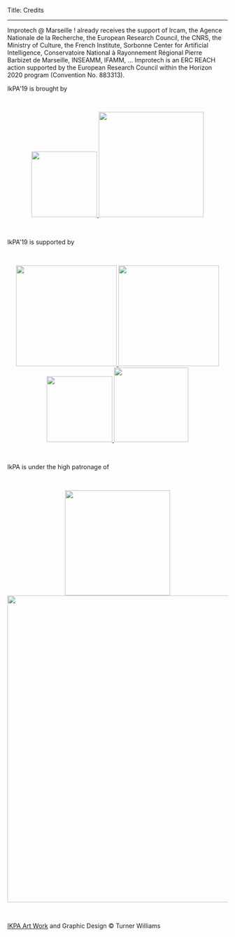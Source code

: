 Title: Credits

---

Improtech @ Marseille ! already receives the support of Ircam, the Agence Nationale de la Recherche, the European Research Council, the CNRS, the Ministry of Culture, the French Institute, Sorbonne Center for Artificial Intelligence, Conservatoire National à Rayonnement Régional Pierre Barbizet de Marseille, INSEAMM, IFAMM, ...
Improtech is an ERC REACH action supported by the European Research Council within the Horizon 2020 program (Convention No. 883313).


IkPA'19 is brought by

<br>
<p align="center">
<a target="_blank" href="https://www.ircam.fr"> <img  src="../images/LOGO.Ircam.jpg" width="150"> </a>
<a target="_blank" href="http://esadmm.fr/conservatoire/presentation/presentation/"> <img  src="../images/Logo_CNRRM.jpg" width="240"> </a>
</p>
<br>

IkPA'19 is supported by

<br>
<p align="center">
<a target="_blank" href="http://www.ircam.fr/recherche"> <img  src="../images/LOGO_STMS.jpg" width="230"> </a>
<a target="_blank" href="http://collegium.musicae.sorbonne-universites.fr"> <img  src="../images/logo_collegiumMusicae_CMJN.png" width="230"> </a>
<a target="_blank" href="http://digitaljazz.fr"> <img  src="../images/DjazzLOGO.png" width="150"> </a>
<a target="_blank" href="http://www.ifa.gr/fr/"> <img  src="../images/LOGO_Institut_Francais.png" width="170"> </a>

</p>
<br>

IkPA is under the high patronage of

<br>

<p align="center">
<a target="_blank" href="https://www.onassis.org/"> <img  src="../images/LOGO_Onassis-foundation.jpg" width="240"> </a>
<a target="_blank" href="http://www.ircam.fr"> <img  src="../images/LOGO_Tutelles_STMS.png" width="700"> </a>
</p>

<br>


 [IKPA Art Work]({filename}/pages/Visuals.md) and Graphic Design © Turner Williams

 <br>
 <br>
